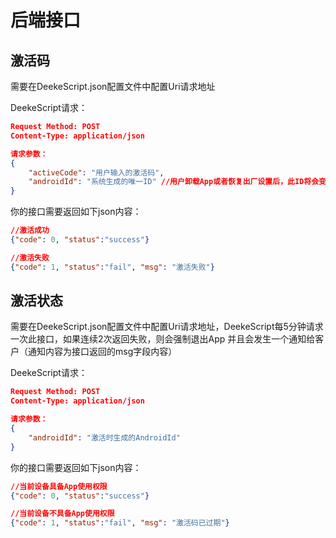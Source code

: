 # 后端接口

## 激活码

需要在DeekeScript.json配置文件中配置Uri请求地址

DeekeScript请求：

```json
Request Method: POST
Content-Type: application/json

请求参数：
{
    "activeCode": "用户输入的激活码",
    "androidId": "系统生成的唯一ID" //用户卸载App或者恢复出厂设置后，此ID将会变化
}
```

你的接口需要返回如下json内容：

```json
//激活成功
{"code": 0, "status":"success"}

//激活失败
{"code": 1, "status":"fail", "msg": "激活失败"}
```


## 激活状态

需要在DeekeScript.json配置文件中配置Uri请求地址，DeekeScript每5分钟请求一次此接口，如果连续2次返回失败，则会强制退出App
并且会发生一个通知给客户（通知内容为接口返回的msg字段内容）

DeekeScript请求：

```json
Request Method: POST
Content-Type: application/json

请求参数：
{
    "androidId": "激活时生成的AndroidId"
}
```

你的接口需要返回如下json内容：

```json
//当前设备具备App使用权限
{"code": 0, "status":"success"}

//当前设备不具备App使用权限
{"code": 1, "status":"fail", "msg": "激活码已过期"}
```
